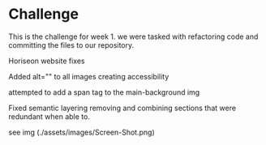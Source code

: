 # Challenge

This is the challenge for week 1. we were tasked with refactoring code and committing the files to our repository.

Horiseon website fixes

Added alt="" to all images creating accessibility

attempted to add a span tag to the main-background img

Fixed semantic layering removing and combining sections that were redundant when able to.

see img (./assets/images/Screen-Shot.png)
